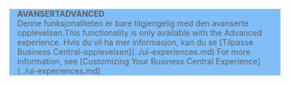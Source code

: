 <blockquote STYLE="background: #81BEF7;border-left:None"><span data-ttu-id="95c3f-101"><b>AVANSERT</b></span><span class="sxs-lookup"><span data-stu-id="95c3f-101"><b>ADVANCED</b></span></span><br /><span data-ttu-id="95c3f-102">Denne funksjonaliteten er bare tilgjengelig med den avanserte opplevelsen.</span><span class="sxs-lookup"><span data-stu-id="95c3f-102">This functionality is only available with the Advanced experience.</span></span> <span data-ttu-id="95c3f-103">Hvis du vil ha mer informasjon, kan du se [Tilpasse Business Central-opplevelsen](../ui-experiences.md) </span><span class="sxs-lookup"><span data-stu-id="95c3f-103">For more information, see [Customizing Your Business Central Experience](../ui-experiences.md) </span></span></blockquote>
